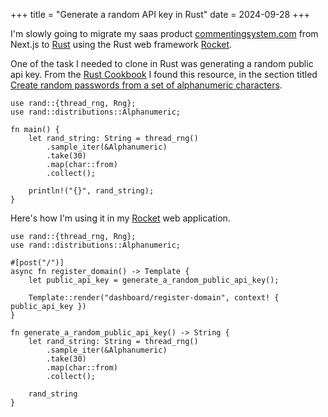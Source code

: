 +++
title = "Generate a random API key in Rust"
date = 2024-09-28
+++

I'm slowly going to migrate my saas product [commentingsystem.com](https://commentingsystem.com) from Next.js to [Rust](https://www.rust-lang.org/) using the Rust web framework [Rocket](https://rocket.rs).

One of the task I needed to clone in Rust was generating a random public api key. From the [Rust Cookbook](https://rust-lang-nursery.github.io/rust-cookbook/algorithms/randomness.html) I found this resource, in the section titled [Create random passwords from a set of alphanumeric characters](https://rust-lang-nursery.github.io/rust-cookbook/algorithms/randomness.html#create-random-passwords-from-a-set-of-alphanumeric-characters).

```
use rand::{thread_rng, Rng};
use rand::distributions::Alphanumeric;

fn main() {
    let rand_string: String = thread_rng()
        .sample_iter(&Alphanumeric)
        .take(30)
        .map(char::from)
        .collect();

    println!("{}", rand_string);
}
```

Here's how I'm using it in my [Rocket](https://rocket.rs) web application.

```
use rand::{thread_rng, Rng};
use rand::distributions::Alphanumeric;

#[post("/")]
async fn register_domain() -> Template {
    let public_api_key = generate_a_random_public_api_key();

    Template::render("dashboard/register-domain", context! { public_api_key })
}

fn generate_a_random_public_api_key() -> String {
    let rand_string: String = thread_rng()
        .sample_iter(&Alphanumeric)
        .take(30)
        .map(char::from)
        .collect();

    rand_string
}
```
